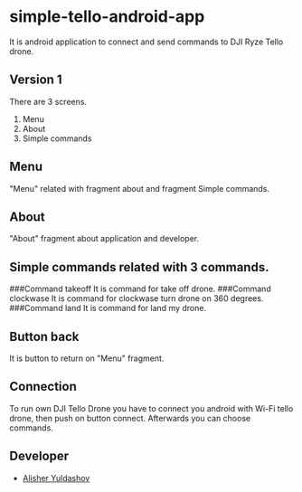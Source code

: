 # simple-tello-android-app
It is android application to connect and send commands to DJI Ryze Tello drone.

## Version 1
There are 3 screens.
1. Menu 
2. About
3. Simple commands

## Menu
"Menu" related with fragment about and fragment Simple commands.

## About
"About" fragment about application and developer.

## Simple commands related with 3 commands.
###Command takeoff
It is command for take off drone.
###Command clockwase
It is command for clockwase turn drone on 360 degrees.
###Command land
It is command for land my drone.

## Button back
It is button to return on "Menu" fragment.

## Connection
To run own DJI Tello Drone you have to connect you android with Wi-Fi tello drone, then push on button connect. Afterwards you can choose commands.

## Developer
- [Alisher Yuldashov](https://github.com/fuckinrobotics)

